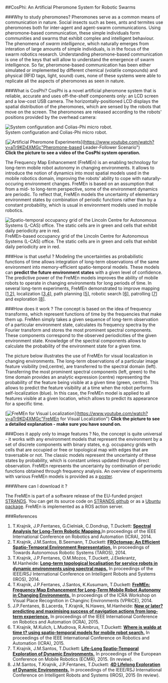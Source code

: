 ##CosPhi: An Artificial Pheromone System for Robotic Swarms

###Why to study pheromones?
Pheromones serve as a common means of communication in nature.
Social insects such as bees, ants and termites use pheromones both for inter-agent and agent-swarm communications. Using pheromone-based communication, these simple individuals form communities and swarms that exhibit complex and intelligent behaviour. The phenomena of <i>swarm intelligence</i>, which naturally emerges from interation of large amounts of simple individuals, is in the focus of the swarm robotics research. Understanding pheromone-based communication is one of the keys that will allow to understand the emergence of swarm intelligence. So far, pheromone-based communication has been either simulated or implemented by different chemical (volatile compounds) and physical (RFID tags, light, sound) cues, none of these systems were able to replicate all the aspects of pheromones as seen in nature. 

###What is CosPhi?
CosPhi is a novel artificial pheromone system that is reliable, accurate and uses off-the-shelf components only: an LCD screen and a low-cost USB camera. The horizontally-positioned LCD displays the spatial distribution of the pheromones, which are sensed by the robots that move on the screen. The pheromones are released according to the robots' positions provided by the overhead camera:

![System configuration and Colias-Phi micro robot.](https://raw.githubusercontent.com/wiki/gestom/CosPhi/images/arena.png)<br/>System configuration and Colias-Phi micro robot.

[![Artificial Pheromone Experiments](https://raw.githubusercontent.com/wiki/gestom/CosPhi/images/arena.png)](https://www.youtube.com/watch?v=aTr9KD4XMGc"Pheromone-based Leader-Follower Scenario")<br/>
<b>Click the picture to see a video of the CosPhi system operation.</b>

The Frequency Map Enhancement (FreMEn) is an enabling technology for long-term mobile robot autonomy in changing environments.
It allows to introduce the notion of dynamics into most spatial models used in the mobile robotics domain, improving the robots' ability to cope with naturally-occuring environment changes.
FreMEn is based on an assumption that from a mid- to long-term perspective, some of the environment dynamics are periodic.
To reflect that, FreMEn models the uncertainty of elementary environment states by combination of periodic functions rather than by a constant probability, which is usual in environment models used in mobile robotics.

![Spatio-temporal occupancy grid of the Lincoln Centre for Autonomous Systems (L-CAS) office. The static cells are in green and cells that exhibit daily periodicity are in red.](https://raw.githubusercontent.com/wiki/gestom/fremen/pics/grid.png) FreMEn-based occupancy grid of the Lincoln Centre for Autonomous Systems (L-CAS) office. The static cells are in green and cells that exhibit daily periodicity are in red.

###How is that useful ?
Modeling the uncertainties as probabilistic functions of time allows integration of long-term observations of the same environment into memory-efficient spatio-temporal models.
These models can **predict the future environment states** with a given level of confidence.
The predictive power of the FreMEn models improves the ability of mobile robots to operate in changing environments for long periods of time.
In several long-term experiments, FreMEn demonstrated to improve mapping [[1,2](#references)], localization [[3,4](#references)], path planning [[5](#references)], robotic search [[6](#references)], patrolling [[7](#references)] and exploration [[8](#references)].

###How does it work ?
The concept is based on the idea of frequency transforms, which represent functions of time by the frequencies that make them up.
FreMen simply takes a given sequence of long-term observation of a particular environment state, calculates its frequency spectra by the Fourier transform and stores the most prominent spectral components.
These components correspond to the observed periodicities of the given environment state.
Knowledge of the spectral components allows to calculate the probability of the environment state for a given time. 

The picture below illustrates the use of FreMEn for visual localization in changing environments. The long-term observations of a particular image feature visibility (red,centre), are transferred to the spectral domain (left). Transferring the most prominent spectral components (left, green) to the time domain provides an analytic expression (centre) representing the probability of the feature being visible at a given time (green, centre). This allows to predict the feature visibility at a time when the robot performs self-localization (blue). In this case, the FreMEn model is applied to all features visible at a given location, which allows to predict its appearance for a specific time. 

[![FreMEn for Visual Localization](https://raw.githubusercontent.com/wiki/gestom/fremen/pics/features.png)](https://www.youtube.com/watch?v=aTr9KD4XMGc"FreMEn for Visual Localization")
<b>Click the picture to see a detailed explanation - make sure you have sound on.</b>

###Does it apply only to image features ?
No, the concept is quite universal - it works with any environment models that represent the environment by a set of discrete components with binary states, e.g. occupancy grids with cells that are occupied or free or topological map with edges that are traversable or not. The classic models represent the uncertainty of these states by probability, which is constant unless updated through direct observation. FreMEn represents the uncertainty by combination of periodic functions obtained through frequency analysis. An overview of experiments with various FreMEn models is provided as a [poster](http://raw.githubusercontent.com/wiki/gestom/fremen/posters/Fremen_2015.pdf).

###Where can I download it ?

The FreMEn is part of a software release of the EU-funded project [STRANDS](http://strands-project.eu). You can get its source code on [STRANDS github](https://github.com/strands-project/) or as a [Ubuntu package](http://strands.acin.tuwien.ac.at/software.html). FreMEn is implemented as a ROS action server.

###References
1. T.Krajnik, J.P.Fentanes, G.Cielniak, C.Dondrup, T.Duckett: <b>[Spectral Analysis for Long-Term Robotic Mapping.](http://raw.githubusercontent.com/wiki/gestom/fremen/papers/fremen_2014_ICRA.pdf)</b>In proceedings of the IEEE International Conference on Robotics and Automation (ICRA), 2014.
2. T.Krajnik, J.M.Santos, B.Seemann, T.Duckett: <b>[FROctomap: An Efficient Spatio-Temporal Environment Representation.](http://raw.githubusercontent.com/wiki/gestom/fremen/papers//fremen_2014_TAROS.pdf)</b> In proceedings of Towards Autonomous Robotic Systems (TAROS), 2014.
3. T.Krajnik, J.P.Fentanes, O.M.Mozos, T.Duckett, J.Ekekrantz, M.Hanheide: <b>[Long-term topological localisation for service robots in dynamic environments using spectral maps.](http://raw.githubusercontent.com/wiki/gestom/fremen/papers/fremen_2014_IROS.pdf)</b> In proceedings of the IEEE/RSJ International Conference on Intelligent Robots and Systems (IROS), 2014.
4. T.Krajnik, J.P.Fentanes, J.Santos, K.Kusumam, T.Duckett: <b>[FreMEn: Frequency Map Enhancement for Long-Term Mobile Robot Autonomy in Changing Environments.](http://raw.githubusercontent.com/wiki/gestom/fremen/papers/fremen_2015_ICRA_VPRCE.pdf)</b> In proceedings of the ICRA Workshop on Visual Place Recognition in Changinc Environments (VPRiCE), 2014.
5. J.P.Fentanes, B.Lacerda, T.Krajnik, N.Hawes, M.Hanheide: <b>[Now or later? predicting and maximising success of navigation actions from long-term experience.](http://raw.githubusercontent.com/wiki/gestom/fremen/papers/fremen_2015_ICRA_navigation.pdf)</b> In proceedings of the IEEE International Conference on Robotics and Automation (ICRA), 2015.
6. T.Krajnik, M.Kulich, L.Mudrova, R.Ambrus, T.Duckett: <b>[Where is waldo at time t? using spatio-temporal models for mobile robot search.](http://raw.githubusercontent.com/wiki/gestom/fremen/papers/fremen_2015_ICRA_search.pdf)</b> In proceedings of the IEEE International Conference on Robotics and Automation (ICRA), 2015.
7. T.Krajnik, J.M.Santos, T.Duckett: <b>[Life-Long Spatio-Temporal Exploration of Dynamic Environments.](http://raw.githubusercontent.com/wiki/gestom/fremen/papers/fremen_2015_ECMR_exploration.pdf)</b> In proceedings of the European Conference on Mobile Robotics (ECMR), 2015. (In review).
8. J.M.Santos, T.Krajnik, J.P.Fentanes, T.Duckett: <b>[4D Lifelong Exploration of Dynamic Environments.](http://raw.githubusercontent.com/wiki/gestom/fremen/papers/fremen_2015_IROS_exploration.pdf)</b> In proceedings of the IEEE/RSJ International Conference on Intelligent Robots and Systems (IROS), 2015 (In review).
